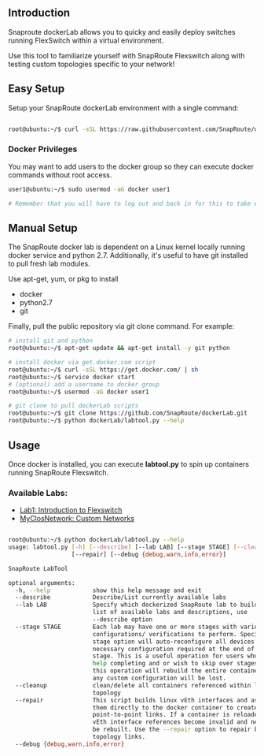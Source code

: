 
## Introduction

Snaproute dockerLab allows you to quicky and easily deploy switches 
running FlexSwitch within a virtual environment.

Use this tool to familiarize yourself with SnapRoute Flexswitch along
with testing custom topologies specific to your network!

## Easy Setup

Setup your SnapRoute dockerLab environment with a single command:

```bash

root@ubuntu:~/$ curl -sSL https://raw.githubusercontent.com/SnapRoute/dockerLab/master/bash/install.sh | sh

```

### Docker Privileges

You may want to add users to the docker group so they can execute docker 
commands without root access.  

```bash
user1@ubuntu:~/$ sudo usermod -aG docker user1

# Remember that you will have to log out and back in for this to take effect!
```

## Manual Setup

The SnapRoute docker lab is dependent on a Linux kernel locally running docker 
service and python 2.7. Additionally, it's useful to have git installed to 
pull fresh lab modules.

Use apt-get, yum, or pkg to install
* docker
* python2.7
* git

Finally, pull the public repository via git clone command.  For example:

```bash
# install git and python
root@ubuntu:~/$ apt-get update && apt-get install -y git python

# install docker via get.docker.com script
root@ubuntu:~/$ curl -sSL https://get.docker.com/ | sh
root@ubuntu:~/$ service docker start
# (optional) add a username to docker group
root@ubuntu:~/$ usermod -aG docker user1

# git clone to pull dockerLab scripts
root@ubuntu:~/$ git clone https://github.com/SnapRoute/dockerLab.git
root@ubuntu:~/$ python dockerLab/labtool.py --help

```

## Usage

Once docker is installed, you can execute  **labtool.py** to spin up containers
running SnapRoute Flexswitch.  

### Available Labs:
* [Lab1: Introduction to Flexswitch](./labs/lab1/README.md)
* [MyClosNetwork: Custom Networks](./labs/myClosNetwork/README.md)

```bash

root@ubuntu:~/$ python dockerLab/labtool.py --help
usage: labtool.py [-h] [--describe] [--lab LAB] [--stage STAGE] [--cleanup]
                  [--repair] [--debug {debug,warn,info,error}]

SnapRoute LabTool

optional arguments:
  -h, --help            show this help message and exit
  --describe            Describe/List currently available labs
  --lab LAB             Specify which dockerized SnapRoute lab to build. For a
                        list of available labs and descriptions, use
                        --describe option
  --stage STAGE         Each lab may have one or more stages with various
                        configurations/ verifications to perform. Specify a
                        stage option will auto-reconfigure all devices with
                        necessary configuration required at the end of the
                        stage. This is a useful operation for users who need
                        help completing and or wish to skip over stages. Note,
                        this operation will rebuild the entire container so
                        any custom configuration will be lost.
  --cleanup             clean/delete all containers referenced within lab
                        topology
  --repair              This script builds linux vEth interfaces and assigns
                        them directly to the docker container to create the
                        point-to-point links. If a container is reloaded, the
                        vEth interface references become invalid and need to
                        be rebuilt. Use the --repair option to repair broken
                        topology links.
  --debug {debug,warn,info,error}

```
